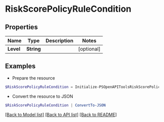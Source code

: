 # RiskScorePolicyRuleCondition
## Properties

Name | Type | Description | Notes
------------ | ------------- | ------------- | -------------
**Level** | **String** |  | [optional] 

## Examples

- Prepare the resource
```powershell
$RiskScorePolicyRuleCondition = Initialize-PSOpenAPIToolsRiskScorePolicyRuleCondition  -Level null
```

- Convert the resource to JSON
```powershell
$RiskScorePolicyRuleCondition | ConvertTo-JSON
```

[[Back to Model list]](../README.md#documentation-for-models) [[Back to API list]](../README.md#documentation-for-api-endpoints) [[Back to README]](../README.md)

